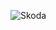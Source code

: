 
![Skoda](https://github.com/shravastee-thakur/Shra-Skoda-Slavia/assets/123631680/23673880-bc77-439e-bb82-6e306f16f728)

